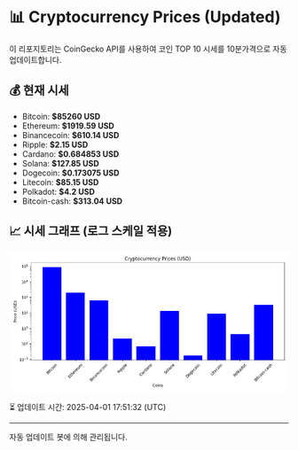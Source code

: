 
# 📊 Cryptocurrency Prices (Updated)

이 리포지토리는 CoinGecko API를 사용하여 코인 TOP 10 시세를 10분가격으로 자동 업데이트합니다.

## 💰 현재 시세
- Bitcoin: **$85260 USD**
- Ethereum: **$1919.59 USD**
- Binancecoin: **$610.14 USD**
- Ripple: **$2.15 USD**
- Cardano: **$0.684853 USD**
- Solana: **$127.85 USD**
- Dogecoin: **$0.173075 USD**
- Litecoin: **$85.15 USD**
- Polkadot: **$4.2 USD**
- Bitcoin-cash: **$313.04 USD**

## 📈 시세 그래프 (로그 스케일 적용)
![Crypto Prices](crypto_prices.png)

⏳ 업데이트 시간: 2025-04-01 17:51:32 (UTC)

---
자동 업데이트 봇에 의해 관리됩니다.
